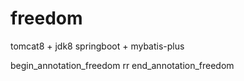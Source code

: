 # freedom

tomcat8 + jdk8
springboot + mybatis-plus

begin_annotation_freedom
rr
end_annotation_freedom
